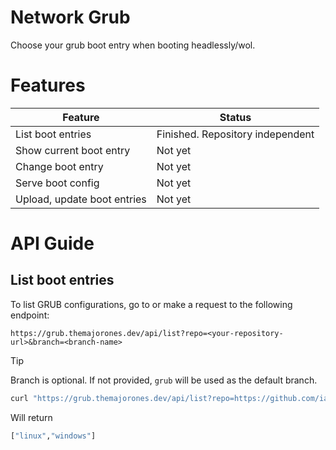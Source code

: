 # Network Grub

Choose your grub boot entry when booting headlessly/wol.

# Features

| Feature                          | Status   |
|----------------------------------|----------|
| List boot entries                |Finished. Repository independent|
| Show current boot entry          |Not yet|
| Change boot entry                |Not yet|
| Serve boot config                |Not yet|
| Upload, update boot entries      |Not yet|

# API Guide

## List boot entries

To list GRUB configurations, go to or make a request to the following endpoint:

```
https://grub.themajorones.dev/api/list?repo=<your-repository-url>&branch=<branch-name>
```

> [!TIP]
>
> Branch is optional. If not provided, `grub` will be used as the default branch.
>
> ```bash
> curl "https://grub.themajorones.dev/api/list?repo=https://github.com/iamSlightlyWind/network-grub"
> ```
> 
> Will return
> 
> ```bash
> ["linux","windows"]
> ```
